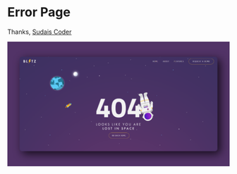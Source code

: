 # Error Page


Thanks,
[Sudais Coder](https://www.youtube.com/c/SudaisCoder)


![preview](https://github.com/SudaisDeveloper/Error-Page-404/blob/6b07d503ee8b07881397d73a992dd052089b492d/Error%20Page/preview.png)
